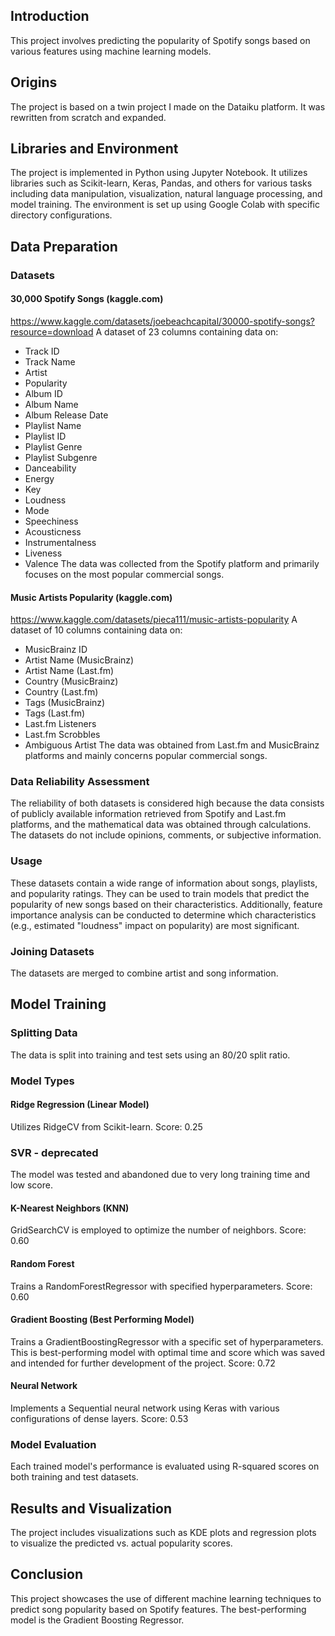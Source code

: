 ## Introduction
This project involves predicting the popularity of Spotify songs based on various features using machine learning models.

## Origins
The project is based on a twin project I made on the Dataiku platform. It was rewritten from scratch and expanded.

## Libraries and Environment
The project is implemented in Python using Jupyter Notebook.
It utilizes libraries such as Scikit-learn, Keras, Pandas, and others for various tasks including data manipulation, visualization, natural language processing, and model training.
The environment is set up using Google Colab with specific directory configurations.

## Data Preparation
### Datasets
#### 30,000 Spotify Songs (kaggle.com)
https://www.kaggle.com/datasets/joebeachcapital/30000-spotify-songs?resource=download
A dataset of 23 columns containing data on:
- Track ID
- Track Name
- Artist
- Popularity
- Album ID
- Album Name
- Album Release Date
- Playlist Name
- Playlist ID
- Playlist Genre
- Playlist Subgenre
- Danceability
- Energy
- Key
- Loudness
- Mode
- Speechiness
- Acousticness
- Instrumentalness
- Liveness
- Valence
The data was collected from the Spotify platform and primarily focuses on the most popular commercial songs.
#### Music Artists Popularity (kaggle.com)
https://www.kaggle.com/datasets/pieca111/music-artists-popularity
A dataset of 10 columns containing data on:
- MusicBrainz ID
- Artist Name (MusicBrainz)
- Artist Name (Last.fm)
- Country (MusicBrainz)
- Country (Last.fm)
- Tags (MusicBrainz)
- Tags (Last.fm)
- Last.fm Listeners
- Last.fm Scrobbles
- Ambiguous Artist
The data was obtained from Last.fm and MusicBrainz platforms and mainly concerns popular commercial songs.

### Data Reliability Assessment
The reliability of both datasets is considered high because the data consists of publicly available information retrieved from Spotify and Last.fm platforms, and the mathematical data was obtained through calculations. The datasets do not include opinions, comments, or subjective information.

### Usage
These datasets contain a wide range of information about songs, playlists, and popularity ratings. They can be used to train models that predict the popularity of new songs based on their characteristics. Additionally, feature importance analysis can be conducted to determine which characteristics (e.g., estimated "loudness" impact on popularity) are most significant.

### Joining Datasets
The datasets are merged to combine artist and song information.

## Model Training
### Splitting Data
The data is split into training and test sets using an 80/20 split ratio.

### Model Types
#### Ridge Regression (Linear Model)
Utilizes RidgeCV from Scikit-learn. Score: 0.25
### SVR - deprecated
The model was tested and abandoned due to very long training time and low score.
#### K-Nearest Neighbors (KNN)
GridSearchCV is employed to optimize the number of neighbors. Score: 0.60
#### Random Forest
Trains a RandomForestRegressor with specified hyperparameters. Score: 0.60
#### Gradient Boosting (Best Performing Model)
Trains a GradientBoostingRegressor with a specific set of hyperparameters. This is best-performing model with optimal time and score which was saved and intended for further development of the project. Score: 0.72
#### Neural Network
Implements a Sequential neural network using Keras with various configurations of dense layers. Score: 0.53

### Model Evaluation
Each trained model's performance is evaluated using R-squared scores on both training and test datasets.

## Results and Visualization
The project includes visualizations such as KDE plots and regression plots to visualize the predicted vs. actual popularity scores.

## Conclusion
This project showcases the use of different machine learning techniques to predict song popularity based on Spotify features. The best-performing model is the Gradient Boosting Regressor.
